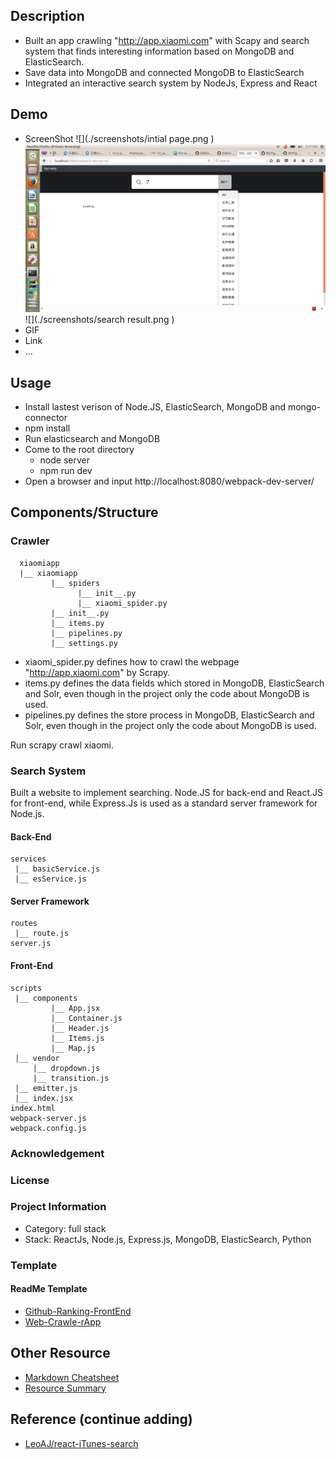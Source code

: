 

## Description
  - Built an app crawling "http://app.xiaomi.com" with Scapy and search system that finds interesting information based on MongoDB and ElasticSearch. 
  - Save data into MongoDB and connected MongoDB to ElasticSearch 
  - Integrated an interactive search system by NodeJs, Express and React 

## Demo
  - ScreenShot
    ![](./screenshots/intial page.png )
    ![](./screenshots/search.png )
    ![](./screenshots/search result.png )
  - GIF
  - Link
  - ...

## Usage
- Install lastest verison of Node.JS, ElasticSearch, MongoDB and mongo-connector
- npm install  
- Run elasticsearch and MongoDB
- Come to the root directory
  - node server
  - npm run dev
- Open a browser and input http://localhost:8080/webpack-dev-server/

## Components/Structure

### Crawler

```
  xiaomiapp
  |__ xiaomiapp
         |__ spiders
               |__ init__.py
               |__ xiaomi_spider.py
         |__ init__.py
         |__ items.py
         |__ pipelines.py
         |__ settings.py
```

  - xiaomi_spider.py defines how to crawl the webpage "http://app.xiaomi.com" by Scrapy.  
  - items.py defines the data fields which stored in MongoDB, ElasticSearch and Solr, even though in the project only the code    about MongoDB is used.  
  - pipelines.py defines the store process in MongoDB, ElasticSearch and Solr, even though in the project only the code about     MongoDB is used.  

  Run scrapy crawl xiaomi.
  
### Search System
Built a website to implement searching. Node.JS for back-end and React.JS for front-end, while Express.Js is used as a standard server framework for Node.js.

#### Back-End

```
services
 |__ basicService.js
 |__ esService.js

```

#### Server Framework

```
routes
 |__ route.js
server.js

```

#### Front-End

```
scripts
 |__ components
         |__ App.jsx
         |__ Container.js
         |__ Header.js
         |__ Items.js
         |__ Map.js
 |__ vendor
     |__ dropdown.js
     |__ transition.js
 |__ emitter.js
 |__ index.jsx
index.html
webpack-server.js
webpack.config.js

```



### Acknowledgement
### License
### Project Information
  - Category: full stack
  - Stack: ReactJs, Node.js, Express.js, MongoDB, ElasticSearch, Python

### Template
#### ReadMe Template
- [Github-Ranking-FrontEnd](https://github.com/hackjustu/Github-Ranking-FrontEnd)
- [Web-Crawle-rApp](https://github.com/nirvanastar/webcrawlerapp)

## Other Resource
- [Markdown Cheatsheet](https://github.com/adam-p/markdown-here/wiki/Markdown-Cheatsheet#headers)
- [Resource Summary](./Resource.md)

## Reference (continue adding)
- [LeoAJ/react-iTunes-search](https://github.com/LeoAJ/react-iTunes-search)
